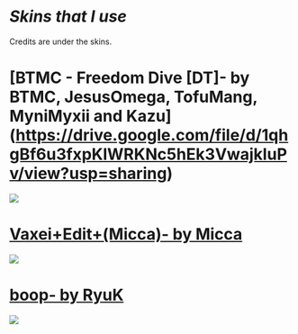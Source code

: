 # *Skins that I use*

Credits are under the skins.

# [BTMC - Freedom Dive [DT]- by BTMC, JesusOmega, TofuMang, MyniMyxii and Kazu] (https://drive.google.com/file/d/1qhgBf6u3fxpKlWRKNc5hEk3VwajkluPv/view?usp=sharing)
![](https://cdn.discordapp.com/attachments/887009515206238232/888757214809038929/Preview1.png)

# [Vaxei+Edit+(Micca)- by Micca](https://mega.nz/file/wFEVACSR#bfGC0ldmABcOD1AiwZGOUAWouPiTzkyJWf0IxExe4Ss)
![](https://cdn.discordapp.com/attachments/887009515206238232/888758702172160031/1574486763_screenshot7292.jpg)

# [boop- by RyuK](https://mega.nz/file/hEl0QBgC#KK5fR6efrohst53AUIt1ZbUQxbefBI5JreirOJi-hgc)
![](https://cdn.discordapp.com/attachments/887009515206238232/888760195734466650/1601193848_screenshot9636.jpg)


